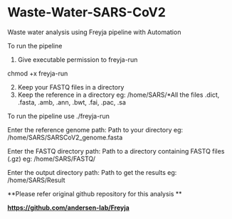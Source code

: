 # Waste-Water-SARS-CoV2
Waste water analysis using Freyja pipeline with Automation

To run the pipeline 
1. Give executable permission to freyja-run
   
chmod +x freyja-run

2. Keep your FASTQ files in a directory
3. Keep the reference in a directory eg: /home/SARS/*All the files .dict, .fasta, .amb, .ann, .bwt, .fai, .pac, .sa

To run the pipeline use ./freyja-run

Enter the reference genome path: Path to your directory eg: /home/SARS/SARSCoV2_genome.fasta 

Enter the FASTQ directory path: Path to a directory containing FASTQ files (.gz) eg: /home/SARS/FASTQ/

Enter the output directory path: Path to get the results eg: /home/SARS/Result



**Please refer original github repository for this analysis **

**https://github.com/andersen-lab/Freyja**
